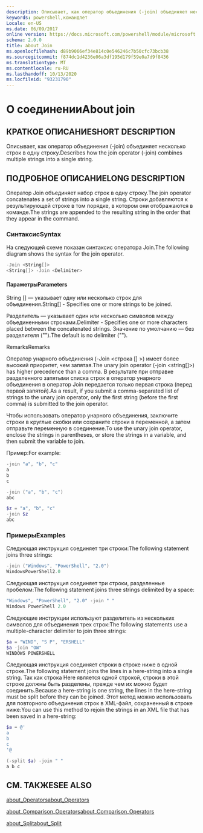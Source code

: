 ```yaml
---
description: Описывает, как оператор объединения (-join) объединяет несколько строк в одну строку.
keywords: powershell,командлет
Locale: en-US
ms.date: 06/09/2017
online version: https://docs.microsoft.com/powershell/module/microsoft.powershell.core/about/about_join?view=powershell-7&WT.mc_id=ps-gethelp
schema: 2.0.0
title: about_Join
ms.openlocfilehash: d89b9066ef34e814c0e546246c7b50cfc73bcb38
ms.sourcegitcommit: f874dc1d4236e06a3df195d179f59e0a7d9f8436
ms.translationtype: MT
ms.contentlocale: ru-RU
ms.lasthandoff: 10/13/2020
ms.locfileid: "93231790"
---
```

# <a name="about-join"></a><span data-ttu-id="5dbd6-104">О соединении</span><span class="sxs-lookup"><span data-stu-id="5dbd6-104">About join</span></span>

## <a name="short-description"></a><span data-ttu-id="5dbd6-105">КРАТКОЕ ОПИСАНИЕ</span><span class="sxs-lookup"><span data-stu-id="5dbd6-105">SHORT DESCRIPTION</span></span>
<span data-ttu-id="5dbd6-106">Описывает, как оператор объединения (-join) объединяет несколько строк в одну строку.</span><span class="sxs-lookup"><span data-stu-id="5dbd6-106">Describes how the join operator (-join) combines multiple strings into a single string.</span></span>

## <a name="long-description"></a><span data-ttu-id="5dbd6-107">ПОДРОБНОЕ ОПИСАНИЕ</span><span class="sxs-lookup"><span data-stu-id="5dbd6-107">LONG DESCRIPTION</span></span>

<span data-ttu-id="5dbd6-108">Оператор Join объединяет набор строк в одну строку.</span><span class="sxs-lookup"><span data-stu-id="5dbd6-108">The join operator concatenates a set of strings into a single string.</span></span> <span data-ttu-id="5dbd6-109">Строки добавляются к результирующей строке в том порядке, в котором они отображаются в команде.</span><span class="sxs-lookup"><span data-stu-id="5dbd6-109">The strings are appended to the resulting string in the order that they appear in the command.</span></span>

### <a name="syntax"></a><span data-ttu-id="5dbd6-110">Синтаксис</span><span class="sxs-lookup"><span data-stu-id="5dbd6-110">Syntax</span></span>

<span data-ttu-id="5dbd6-111">На следующей схеме показан синтаксис оператора Join.</span><span class="sxs-lookup"><span data-stu-id="5dbd6-111">The following diagram shows the syntax for the join operator.</span></span>

```powershell
-Join <String[]>
<String[]> -Join <Delimiter>
```

#### <a name="parameters"></a><span data-ttu-id="5dbd6-112">Параметры</span><span class="sxs-lookup"><span data-stu-id="5dbd6-112">Parameters</span></span>

<span data-ttu-id="5dbd6-113">String [] — указывает одну или несколько строк для объединения.</span><span class="sxs-lookup"><span data-stu-id="5dbd6-113">String[] - Specifies one or more strings to be joined.</span></span>

<span data-ttu-id="5dbd6-114">Разделитель — указывает один или несколько символов между объединенными строками.</span><span class="sxs-lookup"><span data-stu-id="5dbd6-114">Delimiter - Specifies one or more characters placed between the concatenated strings.</span></span> <span data-ttu-id="5dbd6-115">Значение по умолчанию — без разделителя ("").</span><span class="sxs-lookup"><span data-stu-id="5dbd6-115">The default is no delimiter ("").</span></span>

<span data-ttu-id="5dbd6-116">Remarks</span><span class="sxs-lookup"><span data-stu-id="5dbd6-116">Remarks</span></span>

<span data-ttu-id="5dbd6-117">Оператор унарного объединения (-Join <строка [] >) имеет более высокий приоритет, чем запятая.</span><span class="sxs-lookup"><span data-stu-id="5dbd6-117">The unary join operator (-join <string[]>) has higher precedence than a comma.</span></span> <span data-ttu-id="5dbd6-118">В результате при отправке разделенного запятыми списка строк в оператор унарного объединения в оператор Join передается только первая строка (перед первой запятой).</span><span class="sxs-lookup"><span data-stu-id="5dbd6-118">As a result, if you submit a comma-separated list of strings to the unary join operator, only the first string (before the first comma) is submitted to the join operator.</span></span>

<span data-ttu-id="5dbd6-119">Чтобы использовать оператор унарного объединения, заключите строки в круглые скобки или сохраните строки в переменной, а затем отправьте переменную в соединение.</span><span class="sxs-lookup"><span data-stu-id="5dbd6-119">To use the unary join operator, enclose the strings in parentheses, or store the strings in a variable, and then submit the variable to join.</span></span>

<span data-ttu-id="5dbd6-120">Пример:</span><span class="sxs-lookup"><span data-stu-id="5dbd6-120">For example:</span></span>

```powershell
-join "a", "b", "c"
a
b
c

-join ("a", "b", "c")
abc

$z = "a", "b", "c"
-join $z
abc
```

### <a name="examples"></a><span data-ttu-id="5dbd6-121">Примеры</span><span class="sxs-lookup"><span data-stu-id="5dbd6-121">Examples</span></span>

<span data-ttu-id="5dbd6-122">Следующая инструкция соединяет три строки:</span><span class="sxs-lookup"><span data-stu-id="5dbd6-122">The following statement joins three strings:</span></span>

```powershell
-join ("Windows", "PowerShell", "2.0")
WindowsPowerShell2.0
```

<span data-ttu-id="5dbd6-123">Следующая инструкция соединяет три строки, разделенные пробелом:</span><span class="sxs-lookup"><span data-stu-id="5dbd6-123">The following statement joins three strings delimited by a space:</span></span>

```powershell
"Windows", "PowerShell", "2.0" -join " "
Windows PowerShell 2.0
```

<span data-ttu-id="5dbd6-124">Следующие инструкции используют разделитель из нескольких символов для объединения трех строк:</span><span class="sxs-lookup"><span data-stu-id="5dbd6-124">The following statements use a multiple-character delimiter to join three strings:</span></span>

```powershell
$a = "WIND", "S P", "ERSHELL"
$a -join "OW"
WINDOWS POWERSHELL
```

<span data-ttu-id="5dbd6-125">Следующая инструкция соединяет строки в строке ниже в одной строке.</span><span class="sxs-lookup"><span data-stu-id="5dbd6-125">The following statement joins the lines in a here-string into a single string.</span></span> <span data-ttu-id="5dbd6-126">Так как строка Here является одной строкой, строки в этой строке должны быть разделены, прежде чем их можно будет соединить.</span><span class="sxs-lookup"><span data-stu-id="5dbd6-126">Because a here-string is one string, the lines in the here-string must be split before they can be joined.</span></span> <span data-ttu-id="5dbd6-127">Этот метод можно использовать для повторного объединения строк в XML-файл, сохраненный в строке ниже:</span><span class="sxs-lookup"><span data-stu-id="5dbd6-127">You can use this method to rejoin the strings in an XML file that has been saved in a here-string:</span></span>

```powershell
$a = @'
a
b
c
'@

(-split $a) -join " "
a b c
```

## <a name="see-also"></a><span data-ttu-id="5dbd6-128">СМ. ТАКЖЕ</span><span class="sxs-lookup"><span data-stu-id="5dbd6-128">SEE ALSO</span></span>

[<span data-ttu-id="5dbd6-129">about_Operators</span><span class="sxs-lookup"><span data-stu-id="5dbd6-129">about_Operators</span></span>](about_Operators.md)

[<span data-ttu-id="5dbd6-130">about_Comparison_Operators</span><span class="sxs-lookup"><span data-stu-id="5dbd6-130">about_Comparison_Operators</span></span>](about_Comparison_Operators.md)

[<span data-ttu-id="5dbd6-131">about_Split</span><span class="sxs-lookup"><span data-stu-id="5dbd6-131">about_Split</span></span>](about_Split.md)
